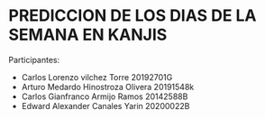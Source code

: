 # PREDICCION DE LOS DIAS DE LA SEMANA EN KANJIS

Participantes: 
- Carlos Lorenzo vilchez Torre 20192701G
- Arturo Medardo Hinostroza Olivera 20191548k 
- Carlos Gianfranco Armijo Ramos 20142588B
- Edward Alexander Canales Yarin 20200022B

